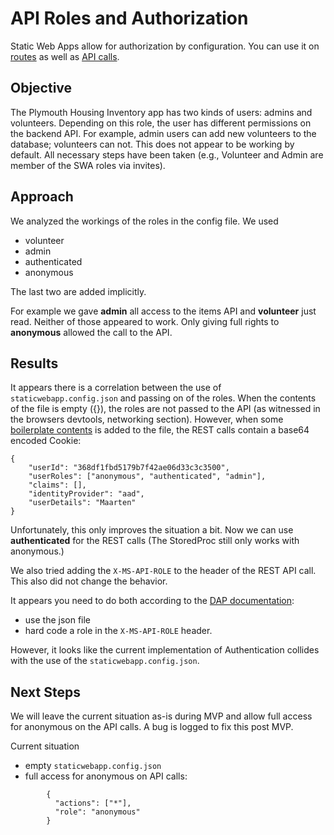 # API Roles and Authorization
Static Web Apps allow for authorization by configuration. 
You can use it on [routes](https://learn.microsoft.com/en-us/azure/static-web-apps/configuration#routes)
as well as [API calls](https://learn.microsoft.com/en-us/azure/static-web-apps/database-overview#role-based-security).


## Objective
The Plymouth Housing Inventory app has two kinds of users: admins and volunteers. 
Depending on this role, the user has different permissions on the backend API. 
For example, admin users can add new volunteers to the database; volunteers can not. 
This does not appear to be working by default. 
All necessary steps have been taken (e.g., Volunteer and Admin are member of the SWA roles via invites).

## Approach
We analyzed the workings of the roles in the config file. We used 
- volunteer
- admin
- authenticated 
- anonymous

The last two are added implicitly. 

For example we gave **admin** all access to the items API and **volunteer** just read. 
Neither of those appeared to work. 
Only giving full rights to **anonymous** allowed the call to the API. 

## Results
It appears there is a correlation between the use of ```staticwebapp.config.json``` and passing on of the roles. 
When the contents of the file is empty ({}), the roles are not passed to the API (as witnessed in the browsers devtools, networking section). 
However, when some [boilerplate contents](https://learn.microsoft.com/en-us/azure/static-web-apps/add-authentication#add-authentication) is added to the file, the REST calls contain a base64 encoded Cookie: 

```
{
    "userId": "368df1fbd5179b7f42ae06d33c3c3500",
    "userRoles": ["anonymous", "authenticated", "admin"],
    "claims": [],
    "identityProvider": "aad",
    "userDetails": "Maarten"
}
```

Unfortunately, this only improves the situation a bit. 
Now we can use **authenticated** for the REST calls (The StoredProc still only works with anonymous.) 

We also tried adding the ```X-MS-API-ROLE``` to the header of the REST API call. 
This also did not change the behavior. 

It appears you need to do both according to the [DAP documentation](https://learn.microsoft.com/en-us/azure/data-api-builder/authorization):
- use the json file
- hard code a role in the ```X-MS-API-ROLE``` header. 

However, it looks like the current implementation of Authentication collides with the use of the ```staticwebapp.config.json```.  

## Next Steps
We will leave the current situation as-is during MVP and allow full access for anonymous on the API calls. 
A bug is logged to fix this post MVP. 

Current situation
- empty ```staticwebapp.config.json```
- full access for anonymous on API calls:
```      "permissions": [
        {
          "actions": ["*"],
          "role": "anonymous"
        }
```